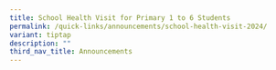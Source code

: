 ```yaml
---
title: School Health Visit for Primary 1 to 6 Students
permalink: /quick-links/announcements/school-health-visit-2024/
variant: tiptap
description: ""
third_nav_title: Announcements
---
```

